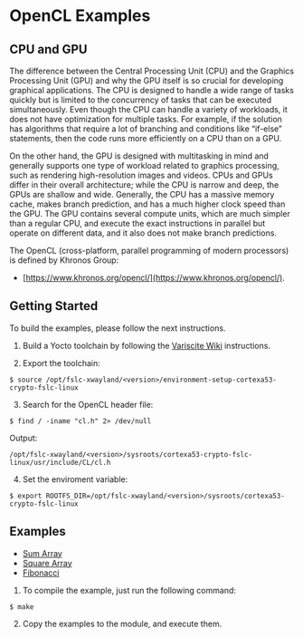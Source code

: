 # OpenCL Examples

## CPU and GPU

The difference between the Central Processing Unit (CPU) and the Graphics
Processing Unit (GPU) and why the GPU itself is so crucial for developing
graphical applications. The CPU is designed to handle a wide range of tasks
quickly but is limited to the concurrency of tasks that can be executed
simultaneously. Even though the CPU can handle a variety of workloads, it does
not have optimization for multiple tasks. For example, if the solution has
algorithms that require a lot of branching and conditions like “if-else”
statements, then the code runs more efficiently on a CPU than on a GPU.

On the other hand, the GPU is designed with multitasking in mind and generally
supports one type of workload related to graphics processing, such as rendering
high-resolution images and videos. CPUs and GPUs differ in their overall
architecture; while the CPU is narrow and deep, the GPUs are shallow and wide.
Generally, the CPU has a massive memory cache, makes branch prediction, and has
a much higher clock speed than the GPU. The GPU contains several compute units,
which are much simpler than a regular CPU, and execute the exact instructions in
parallel but operate on different data, and it also does not make branch
predictions.

The OpenCL (cross-platform, parallel programming of modern processors) is defined by Khronos Group:

* [https://www.khronos.org/opencl/](https://www.khronos.org/opencl/).

## Getting Started

To build the examples, please follow the next instructions.

1. Build a Yocto toolchain by following the [Variscite Wiki](https://variwiki.com/) instructions.

2. Export the toolchain:

```console
$ source /opt/fslc-xwayland/<version>/environment-setup-cortexa53-crypto-fslc-linux
```

3. Search for the OpenCL header file:

```console
$ find / -iname "cl.h" 2> /dev/null
```
Output:

```console
/opt/fslc-xwayland/<version>/sysroots/cortexa53-crypto-fslc-linux/usr/include/CL/cl.h
```

4. Set the enviroment variable:

```console
$ export ROOTFS_DIR=/opt/fslc-xwayland/<version>/sysroots/cortexa53-crypto-fslc-linux
```

## Examples

* [Sum Array](https://github.com/varigit/var-demos/tree/master/opencl/sum)
* [Square Array](https://github.com/varigit/var-demos/tree/master/opencl/square)
* [Fibonacci](https://github.com/varigit/var-demos/tree/master/opencl/fib)

1. To compile the example, just run the following command:

```console
$ make
```
2. Copy the examples to the module, and execute them.



